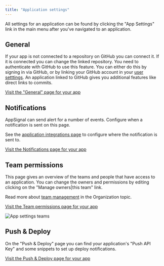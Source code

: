 ```yaml
---
title: "Application settings"
---
```


All settings for an application can be found by clicking the "App Settings" link
in the main menu after you've navigated to an application.

## General

If your app is not connected to a repository on GitHub you can connect it. If
it is connected you can change the linked repository. You need to authenticate
with GitHub to use this feature. You can either do this by signing in via
GitHub, or by linking your GitHub account in your [user
setttings](/getting-started/your-user-account.html). An application linked to
GitHub gives you additional features like direct links to commits.

[Visit the "General" page for your app](https://appsignal.com/redirect-to/app?to=edit)

## Notifications

AppSignal can send alert for a number of events. Configure when a notification
is sent on this page.

See the [application integrations page](/application/integrations/index.html)
to configure where the notification is sent to.

[Visit the Notifications page for your app](https://appsignal.com/redirect-to/app?to=notifiers)

## Team permissions

This page gives an overview of the teams and people that have access to an
application. You can change the owners and permissions by editing clicking on
the "Manage owners|this team" link.

Read more about [team management](/organization/team/index.html) in the
Organization topic.

[Visit the Team permissions page for your app](https://appsignal.com/redirect-to/app?to=teams)

![App settings teams](/assets/images/screenshots/app_teams.png)

## Push & Deploy

On the "Push & Deploy" page you can find your application's "Push API Key" and
some snippets to set up deploy notifications.

[Visit the Push & Deploy page for your app](https://appsignal.com/redirect-to/app?to=info)
